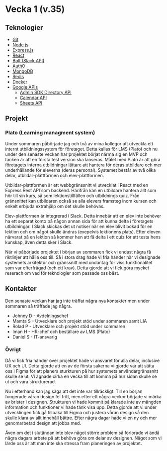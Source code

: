 # Vecka 1 (v.35)

## Teknologier
- [Git](https://git-scm.com/)
- [Node.js](https://nodejs.org/en/)
- [Express.js](https://expressjs.com/)
- [React](https://reactjs.org/)
- [Bolt (Slack API)](https://slack.dev/bolt-js/tutorial/getting-started)
- [Auth0](https://auth0.com/)
- [MongoDB](https://www.mongodb.com/)
- [Redis](https://redis.io/)
- [Docker](https://www.docker.com/)
- [Google APIs](https://developers.google.com/apis-explorer)
    - [Admin SDK Directory API](https://developers.google.com/admin-sdk/directory/reference/rest)
    - [Calendar API](https://developers.google.com/calendar/api/v3/reference)
    - [Sheets API](https://developers.google.com/sheets/api/reference/rest)

## Projekt

### Plato (Learning managment system)
Under sommaren påbörjade jag och två av mina kollegor att utveckla ett internt utbildningssystem för företaget. Detta kallas för LMS (Plato) och nu under den 
senaste veckan har projektet börjat närma sig en MVP och tanken är att en första test version ska lanseras. Målet med Plato är att göra företagets interna
utbildningar lättare att hantera för deras utbildare och mer underhållande för eleverna (deras personal). Systemet består av två olika delar, 
utbildar-plattformen och elev-plattformen. 

Utbildar-plattformen är ett webbgränssnitt vi utvecklat i React med en Express Rest API som backend. Härifrån kan en utbildare hantera allt som hör till sin 
kurs, så som lektionstillfällen och utbildnings quiz. Från gränsnittet kan utbildaren också se alla elevers framsteg inom kursen och enkelt erbjuda extrahjälp
om det skulle behövas.

Elev-plattformen är integrerad i Slack. Detta innebär att en elev inte behöver ha ett separat konto på någon annan sida för att kunna delta i företagets
utbildningar. I Slack skickas det ut notiser när en elev blivit bokad för en lektion och om något skulle ändras (exepelvis lektionens plats). Efter eleven
närvarat på en lektion så kommer hen att få delta i ett quiz för att testa hens kunskap, även detta sker i Slack.

När vi påbörjade projektet i början av sommaren fick vi endast några få riktlinjer att hålla oss till. Så i stora drag hade vi fria händer när vi designade
systemets arkitektur och gränssnitt med undantag för viss funktionalitet som var efterfrågad (och ett krav). Detta gjorde att vi fick göra mycket reserach om 
vad för teknologier som passade oss bäst. 

## Kontakter
Den senaste veckan har jag inte träffat några nya kontakter men under sommaren så träffade jag några.
- Johnny D - Avdelningschef
- Mamta S - Utvecklare och projekt stöd under sommaren samt LIA
- Rolad P - Utvecklare och projekt stöd under sommaren
- Iman H - HR-chef och beställare av LMS (Plato)
- Daniel S - IT-ansvarig

### Övrigt
Då vi fick fria händer över projektet hade vi ansvaret för alla delar, inclusive UX och UI. Detta gjorde att en av de första sakerna vi gjorde var att sätta
oss i Figma för att planera sturkturen på hur systemets användargränssnitt skulle se ut. Vi ägnade cirka en vecka till att komma på hur sidan skulle se ut
och vara strukturerad.

Nu i efterhand kan jag säga att det inte var tillräckligt. Till en början fungerade våran design fel fritt, men efter ett några veckor började vi märka av brister i designen. Strukturen vi hade kommit på klarade inte av mängden information och funktioner vi hade tänk visa upp. Detta gjorde att vi under utvecklingen fick gå tillbaka till Figma och justera våran design så den skulle klara av allt innehåll bättre. Efter några dagar hade vi en ny och mer
genomarbetad design att jobba med.

Även om det i slutändan inte blev något större problem så förlorade vi ändå några dagars arbete på att behöva göra om delar av designen. Något som vi lärde
oss är att man inte ska stressa fram planeringen av projektet.

